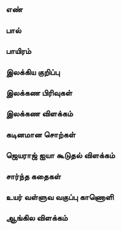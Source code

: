## எண்


## பால்


## பாயிரம் 


## இலக்கிய குறிப்பு


## இலக்கண பிரிவுகள்


## இலக்கண விளக்கம்


## கடினமான சொற்கள்


## ஜெயராஜ் ஐயா கூடுதல் விளக்கம்


## சார்ந்த கதைகள்


## உயர் வள்ளுவ வகுப்பு காணொளி


## ஆங்கில விளக்கம்

